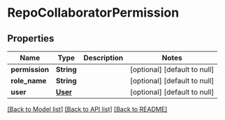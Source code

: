 # RepoCollaboratorPermission
## Properties

| Name | Type | Description | Notes |
|------------ | ------------- | ------------- | -------------|
| **permission** | **String** |  | [optional] [default to null] |
| **role\_name** | **String** |  | [optional] [default to null] |
| **user** | [**User**](User.md) |  | [optional] [default to null] |

[[Back to Model list]](../README.md#documentation-for-models) [[Back to API list]](../README.md#documentation-for-api-endpoints) [[Back to README]](../README.md)

